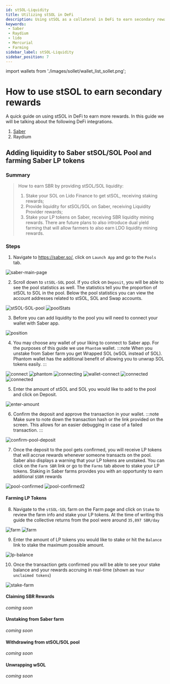 ```yaml
---
id: stSOL-Liquidity
title: Utilizing stSOL in DeFi
description: Using stSOL as a collateral in DeFi to earn secondary rewards
keywords:
 - Saber
 - Raydium
 - lido
 - Mercurial
 - Farming
sidebar_label: stSOL-Liquidity
sidebar_position: 7
---
```


import wallets from './images/sollet/wallet_list_sollet.png';


# How to use stSOL to earn secondary rewards
A quick guide on using stSOL in DeFi to earn more rewards. In this guide we will be talking about the following DeFi integrations.
1. [Saber](https://saber.so/)
2. Raydium


## Adding liquidity to Saber stSOL/SOL Pool and farming Saber LP tokens
### Summary
>How to earn SBR by providing stSOL/SOL liquidity:
>1. Stake your SOL on Lido Finance to get stSOL, receiving staking rewards;
>2. Provide liquidity for stSOL/SOL on Saber, receiving Liquidity Provider rewards;
>3. Stake your LP tokens on Saber, receiving SBR liquidity mining rewards. There are future plans to also introduce dual yield farming that will allow farmers to also earn LDO liquidity mining rewards.

### Steps
1. Navigate to https://saber.so/, click on `Launch App` and go to the `Pools` tab.

![saber-main-page](./images/saber/mainpage.png)

2. Scroll down to `stSOL-SOL` pool. If you click on `Deposit`, you will be able to see the pool statistics as well. The statistics tell you the proportion of stSOL to SOL in the pool. Below the pool statistics you can view the account addresses related to stSOL, SOL and Swap accounts.

![stSOL-SOL-pool](./images/saber/stSOLpool.png)
![poolStats](./images/saber/poolStats.png)

3. Before you can add liquidity to the pool you will need to connect your wallet with Saber app.

![position](./images/saber/position.png)

4. You may choose any wallet of your liking to connect to Saber app. For the purposes of this guide we use `Phantom` wallet. 
:::note
When you unstake from Saber farm you get Wrapped SOL (wSOL instead of SOL). Phantom wallet has the additional benefit of allowing you to unwrap SOL tokens easily.
:::

![connect](./images/saber/connect.png)
![phantom](./images/saber/phantom.png)
![connecting](./images/saber/connecting.png)
![wallet-connect](./images/saber/wallet-connect.png)
![connected](./images/saber/connected1.png)
![connected](./images/saber/connected2.png)

5. Enter the amount of stSOL and SOL you would like to add to the pool and click on Deposit.

![enter-amount](./images/saber/enter-amount.png)

6. Confirm the deposit and approve the transaction in your wallet.
:::note
Make sure to note down the transaction hash or the link provided on the screen. This allows for an easier debugging in case of a failed transaction.
:::

![confirm-pool-deposit](./images/saber/confirm-pool-deposit.png)

7. Once the deposit to the pool gets confirmed, you will receive LP tokens that will accrue rewards whenever someone transacts on the pool. Saber also displays a warning that your LP tokens are unstaked. You can click on the `Farm SBR` link or go to the `Farms` tab above to stake your LP tokens. Staking in Saber farms provides you with an opportunity to earn additional `$SBR` rewards

![pool-confirmed](./images/saber/pool-confirmed.png)
![pool-confirmed2](./images/saber/pool-confirmed2.png)

#### Farming LP Tokens

8. Navigate to the `stSOL-SOL` farm on the Farm page and click on `Stake` to review the farm info and stake your LP tokens. At the time of writing this guide the collective returns from the pool were around `35,897 SBR/day`

![farm](./images/saber/farm.png)
![farm](./images/saber/farm-info.png)

9. Enter the amount of LP tokens you would like to stake or hit the `Balance` link to stake the maximum possible amount.

![lp-balance](./images/saber/lp-balance.png)

10. Once the transaction gets confirmed you will be able to see your stake balance and your rewards accruing in real-time (shown as `Your unclaimed tokens`)

![stake-farm](./images/saber/stake-farm.png)

#### Claiming SBR Rewards
_coming soon_

#### Unstaking from Saber farm
_coming soon_

#### Withdrawing from stSOL/SOL pool
_coming soon_

#### Unwrapping wSOL
_coming soon_